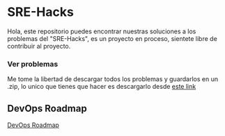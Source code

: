 # SRE-Hacks

Hola, este repositorio puedes encontrar nuestras soluciones a los problemas del "SRE-Hacks", es un proyecto en proceso, sientete libre de contribuir al proyecto.

### Ver problemas

Me tome la libertad de descargar todos los problemas y guardarlos en un .zip, lo unico que tienes que hacer es descargarlo desde [este link](https://github.com/UrielMendozaG/SRE-Hacks/blob/master/devops.zip)
 
## DevOps Roadmap

[DevOps Roadmap](src/devops/README.md)

